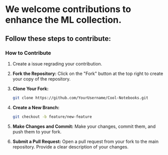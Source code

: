 # We welcome contributions to enhance the ML collection. 

## Follow these steps to contribute:


### How to Contribute

1. Create a issue regrading your contribution.
1. **Fork the Repository:**
Click on the "Fork" button at the top right to create your copy of the repository.

2. **Clone Your Fork:**
   ```bash
   git clone https://github.com/YourUsername/Cool-Notebooks.git
   ```
3. **Create a New Branch:**
   ```bash
   git checkout -b feature/new-feature
   ```
4. **Make Changes and Commit:**
Make your changes, commit them, and push them to your fork.

5. **Submit a Pull Request:**
Open a pull request from your fork to the main repository. Provide a clear description of your changes.
